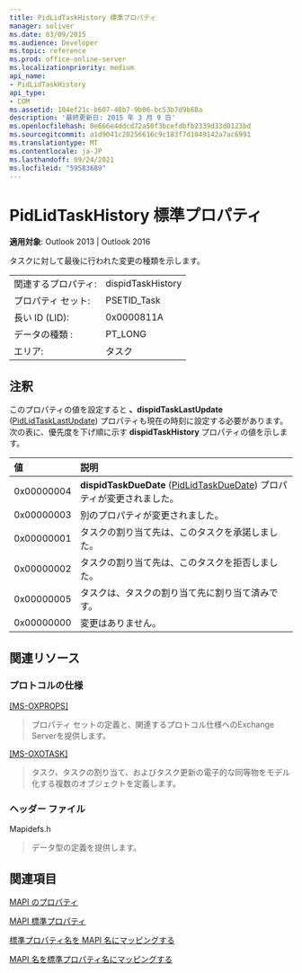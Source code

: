 ```yaml
---
title: PidLidTaskHistory 標準プロパティ
manager: soliver
ms.date: 03/09/2015
ms.audience: Developer
ms.topic: reference
ms.prod: office-online-server
ms.localizationpriority: medium
api_name:
- PidLidTaskHistory
api_type:
- COM
ms.assetid: 104ef21c-b607-48b7-9b06-bc53b7d9b68a
description: '最終更新日: 2015 年 3 月 9 日'
ms.openlocfilehash: 0e666e4ddcd72a50f3bcefdbfb2339d33d0123bd
ms.sourcegitcommit: a1d9041c20256616c9c183f7d1049142a7ac6991
ms.translationtype: MT
ms.contentlocale: ja-JP
ms.lasthandoff: 09/24/2021
ms.locfileid: "59583689"
---
```

# <a name="pidlidtaskhistory-canonical-property"></a>PidLidTaskHistory 標準プロパティ

  
  
**適用対象**: Outlook 2013 | Outlook 2016 
  
タスクに対して最後に行われた変更の種類を示します。
  
|||
|:-----|:-----|
|関連するプロパティ:  <br/> |dispidTaskHistory  <br/> |
|プロパティ セット:  <br/> |PSETID_Task  <br/> |
|長い ID (LID):  <br/> |0x0000811A  <br/> |
|データの種類 :   <br/> |PT_LONG  <br/> |
|エリア:  <br/> |タスク  <br/> |
   
## <a name="remarks"></a>注釈

このプロパティの値を設定すると **、dispidTaskLastUpdate** ([PidLidTaskLastUpdate](pidlidtasklastupdate-canonical-property.md)) プロパティも現在の時刻に設定する必要があります。 次の表に、優先度を下げ順に示す **dispidTaskHistory** プロパティの値を示します。 
  
|**値**|**説明**|
|:-----|:-----|
|0x00000004  <br/> |**dispidTaskDueDate** ([PidLidTaskDueDate](pidlidtaskduedate-canonical-property.md)) プロパティが変更されました。  <br/> |
|0x00000003  <br/> |別のプロパティが変更されました。  <br/> |
|0x00000001  <br/> |タスクの割り当て先は、このタスクを承諾しました。  <br/> |
|0x00000002  <br/> |タスクの割り当て先は、このタスクを拒否しました。  <br/> |
|0x00000005  <br/> |タスクは、タスクの割り当て先に割り当て済みです。  <br/> |
|0x00000000  <br/> |変更はありません。  <br/> |
   
## <a name="related-resources"></a>関連リソース

### <a name="protocol-specifications"></a>プロトコルの仕様

[[MS-OXPROPS]](https://msdn.microsoft.com/library/f6ab1613-aefe-447d-a49c-18217230b148%28Office.15%29.aspx)
  
> プロパティ セットの定義と、関連するプロトコル仕様へのExchange Serverを提供します。
    
[[MS-OXOTASK]](https://msdn.microsoft.com/library/55600ec0-6195-4730-8436-59c7931ef27e%28Office.15%29.aspx)
  
> タスク、タスクの割り当て、およびタスク更新の電子的な同等物をモデル化する複数のオブジェクトを定義します。
    
### <a name="header-files"></a>ヘッダー ファイル

Mapidefs.h
  
> データ型の定義を提供します。
    
## <a name="see-also"></a>関連項目



[MAPI のプロパティ](mapi-properties.md)
  
[MAPI 標準プロパティ](mapi-canonical-properties.md)
  
[標準プロパティ名を MAPI 名にマッピングする](mapping-canonical-property-names-to-mapi-names.md)
  
[MAPI 名を標準プロパティ名にマッピングする](mapping-mapi-names-to-canonical-property-names.md)

